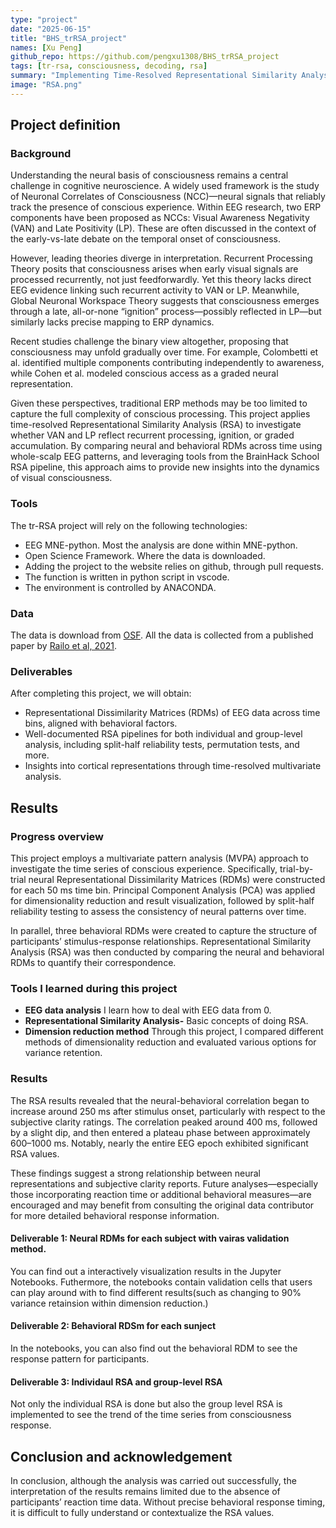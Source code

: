 ```yaml
---
type: "project" 
date: "2025-06-15"
title: "BHS_trRSA_project"
names: [Xu Peng]
github_repo: https://github.com/pengxu1308/BHS_trRSA_project
tags: [tr-rsa, consciousness, decoding, rsa]
summary: "Implementing Time-Resolved Representational Similarity Analysis to Track Cortical Representation of Consciousness Report"
image: "RSA.png"
---
```


## Project definition

### Background

Understanding the neural basis of consciousness remains a central challenge in cognitive neuroscience. A widely used framework is the study of Neuronal Correlates of Consciousness (NCC)—neural signals that reliably track the presence of conscious experience. Within EEG research, two ERP components have been proposed as NCCs: Visual Awareness Negativity (VAN) and Late Positivity (LP). These are often discussed in the context of the early-vs-late debate on the temporal onset of consciousness.

However, leading theories diverge in interpretation. Recurrent Processing Theory posits that consciousness arises when early visual signals are processed recurrently, not just feedforwardly. Yet this theory lacks direct EEG evidence linking such recurrent activity to VAN or LP. Meanwhile, Global Neuronal Workspace Theory suggests that consciousness emerges through a late, all-or-none “ignition” process—possibly reflected in LP—but similarly lacks precise mapping to ERP dynamics.

Recent studies challenge the binary view altogether, proposing that consciousness may unfold gradually over time. For example, Colombetti et al. identified multiple components contributing independently to awareness, while Cohen et al. modeled conscious access as a graded neural representation.

Given these perspectives, traditional ERP methods may be too limited to capture the full complexity of conscious processing. This project applies time-resolved Representational Similarity Analysis (RSA) to investigate whether VAN and LP reflect recurrent processing, ignition, or graded accumulation. By comparing neural and behavioral RDMs across time using whole-scalp EEG patterns, and leveraging tools from the BrainHack School RSA pipeline, this approach aims to provide new insights into the dynamics of visual consciousness.

### Tools

The tr-RSA project will rely on the following technologies:
 * EEG MNE-python. Most the analysis are done within MNE-python.
 * Open Science Framework. Where the data is downloaded.
 * Adding the project to the website relies on github, through pull requests.
 * The function is written in python script in vscode.
 * The environment is controlled by ANACONDA.


### Data

The data is download from [OSF](https://osf.io/xz8jr/). All the data is collected from a published paper by [Railo et al, 2021](https://onlinelibrary.wiley.com/doi/10.1111/ejn.15354). 

### Deliverables

After completing this project, we will obtain:

- Representational Dissimilarity Matrices (RDMs) of EEG data across time bins, aligned with behavioral factors.
- Well-documented RSA pipelines for both individual and group-level analysis, including split-half reliability tests, permutation tests, and more.
- Insights into cortical representations through time-resolved multivariate analysis.

## Results

### Progress overview

This project employs a multivariate pattern analysis (MVPA) approach to investigate the time series of conscious experience. Specifically, trial-by-trial neural Representational Dissimilarity Matrices (RDMs) were constructed for each 50 ms time bin. Principal Component Analysis (PCA) was applied for dimensionality reduction and result visualization, followed by split-half reliability testing to assess the consistency of neural patterns over time.

In parallel, three behavioral RDMs were created to capture the structure of participants’ stimulus-response relationships. Representational Similarity Analysis (RSA) was then conducted by comparing the neural and behavioral RDMs to quantify their correspondence.

### Tools I learned during this project

 * **EEG data analysis** I learn how to deal with EEG data from 0.
 * **Representational Similarity Analysis-** Basic concepts of doing RSA.
 * **Dimension reduction method** Through this project, I compared different methods of dimensionality reduction and evaluated various options for variance retention.

### Results

The RSA results revealed that the neural-behavioral correlation began to increase around 250 ms after stimulus onset, particularly with respect to the subjective clarity ratings. The correlation peaked around 400 ms, followed by a slight dip, and then entered a plateau phase between approximately 600–1000 ms. Notably, nearly the entire EEG epoch exhibited significant RSA values.

These findings suggest a strong relationship between neural representations and subjective clarity reports. Future analyses—especially those incorporating reaction time or additional behavioral measures—are encouraged and may benefit from consulting the original data contributor for more detailed behavioral response information.

#### Deliverable 1: Neural RDMs for each subject with vairas validation method.

You can find out a interactively visualization results in the Jupyter Notebooks. Futhermore, the notebooks contain validation cells that users can play around with to find different results(such as changing to 90% variance retainsion within dimension reduction.)

#### Deliverable 2: Behavioral RDSm for each sunject

In the notebooks, you can also find out the behavioral RDM to see the response pattern for participants.

#### Deliverable 3: Individaul RSA and group-level RSA

Not only the individual RSA is done but also the group level RSA is implemented to see the trend of the time series from consciousness response.

## Conclusion and acknowledgement

In conclusion, although the analysis was carried out successfully, the interpretation of the results remains limited due to the absence of participants’ reaction time data. Without precise behavioral response timing, it is difficult to fully understand or contextualize the RSA values.








